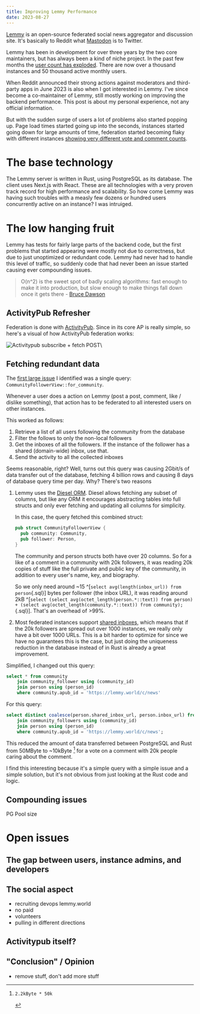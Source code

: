 ```yaml
---
title: Improving Lemmy Performance
date: 2023-08-27
---
```


[Lemmy](https://join-lemmy.org/) is an open-source federated social news aggregator and discussion site. It's basically to Reddit what [Mastodon](https://joinmastodon.org/) is to Twitter.

Lemmy has been in development for over three years by the two core maintainers, but has always been a kind of niche project. In the past few months the [user count has exploded](https://lemmy.fediverse.observer/stats). There are now over a thousand instances and 50 thousand active monthly users.

When Reddit announced their strong actions against moderators and third-party apps in June 2023 is also when I got interested in Lemmy. I've since become a co-maintainer of Lemmy, still mostly working on improving the backend performance. This post is about my personal experience, not any official information.

But with the sudden surge of users a lot of problems also started popping up. Page load times started going up into the seconds, instances started going down for large amounts of time, federation started becoming flaky with different instances [showing very different vote and comment counts](https://github.com/LemmyNet/lemmy/issues/3101).

# The base technology

The Lemmy server is written in Rust, using PostgreSQL as its database. The client uses Next.js with React. These are all technologies with a very proven track record for high performance and scalability. So how come Lemmy was having such troubles with a measly few dozens or hundred users concurrently active on an instance? I was intruiged.

# The low hanging fruit

Lemmy has tests for fairly large parts of the backend code, but the first problems that started appearing were mostly not due to correctness, but due to just unoptimized or redundant code. Lemmy had never had to handle this level of traffic, so suddenly code that had never been an issue started causing ever compounding issues.

> O(n^2) is the sweet spot of badly scaling algorithms: fast enough to make it into production, but slow enough to make things fall down once it gets there - [Bruce Dawson](https://twitter.com/BruceDawson0xB/status/1120381406700429312)

## ActivityPub Refresher

Federation is done with [ActivityPub](https://activitypub.rocks/). Since in its core AP is really simple, so here's a visual of how ActivityPub federation works:

![Activitypub subscribe + fetch POST](./activitypub-simple.drawio.svg)\

## Fetching redundant data

The [first large issue](https://github.com/LemmyNet/lemmy/pull/3482) I identified was a single query: `CommunityFollowerView::for_community`.

Whenever a user does a action on Lemmy (post a post, comment, like / dislike something), that action has to be federated to all interested users on other instances.

This worked as follows:

1. Retrieve a list of all users following the community from the database
2. Filter the follows to only the non-local followers
3. Get the inboxes of all the followers. If the instance of the follower has a shared (domain-wide) inbox, use that.
4. Send the activity to all the collected inboxes

Seems reasonable, right? Well, turns out this query was causing 2Gbit/s of data transfer out of the database, fetching 4 billion rows and causing 8 days of database query time per day. Why? There's two reasons

1. Lemmy uses the [Diesel ORM](https://diesel.rs/). Diesel allows fetching any subset of columns, but like any ORM it encourages abstracting tables into full structs and only ever fetching and updating all columns for simplicity.

    In this case, the query fetched this combined struct:

    ```rust
    pub struct CommunityFollowerView {
      pub community: Community,
      pub follower: Person,
    }
    ```

    The community and person structs both have over 20 columns. So for a like of a comment in a community with 20k followers, it was reading 20k copies of stuff like the full private and public key of the community, in addition to every user's name, key, and biography.

    So we only need around ~15 ^[`select avg(length(inbox_url)) from person`{.sql}] bytes per follower (the inbox URL), it was reading around 2kB ^[`select (select avg(octet_length(person.*::text)) from person) + (select avg(octet_length(community.*::text)) from community);`{.sql}]. That's an overhead of >99%.

2. Most federated instances support [shared inboxes](https://www.w3.org/TR/activitypub/#shared-inbox-delivery), which means that if the 20k followers are spread out over 1000 instances, we really only have a bit over 1000 URLs. This is a bit harder to optimize for since we have no guarantees this is the case, but just doing the uniqueness reduction in the database instead of in Rust is already a great improvement.

Simplified, I changed out this query:

```sql
select * from community
    join community_follower using (community_id)
    join person using (person_id)
    where community.apub_id = 'https://lemmy.world/c/news'
```

For this query:

```sql
select distinct coalesce(person.shared_inbox_url, person.inbox_url) from community
    join community_followers using (community_id)
    join person using (person_id)
    where community.apub_id = 'https://lemmy.world/c/news';
```

This reduced the amount of data transferred between PostgreSQL and Rust from 50MByte to ~10kByte [^calc1] for a vote on a comment with 20k people caring about the comment.

[^calc1]:
    ```qalc
    2.2kByte * 50k
    ```

<!-- At this point, you might think we should add some caching layers like Redis in between the database. -->

I find this interesting because it's a simple query with a simple issue and a simple solution, but it's not obvious from just looking at the Rust code and logic.

## Compounding issues

PG Pool size

# Open issues

## The gap between users, instance admins, and developers

## The social aspect

-   recruiting devops lemmy.world
-   no paid
-   volunteers
-   pulling in different directions

## Activitypub itself?

## "Conclusion" / Opinion

-   remove stuff, don't add more stuff
